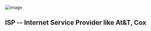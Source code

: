 ![image](https://user-images.githubusercontent.com/81428296/151495996-4e1980f4-6f0a-44fa-a13a-c0a864c6439a.png)
## ISP -- Internet Service Provider like At&T, Cox

